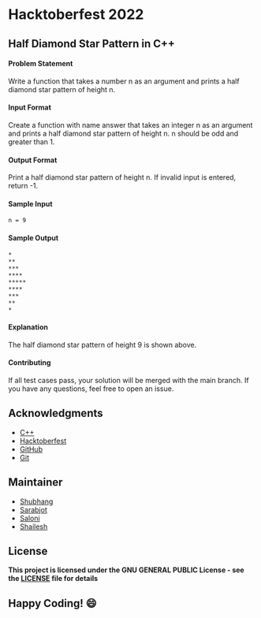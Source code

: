 # Hacktoberfest 2022 

## Half Diamond Star Pattern in C++

#### Problem Statement
Write a function that takes a number n as an argument and prints a half diamond star pattern of height n.

#### Input Format
Create a function with name answer that takes an integer n as an argument and prints a half diamond star pattern of height n. n should be odd and greater than 1.

#### Output Format
Print a half diamond star pattern of height n. If invalid input is entered, return -1.

#### Sample Input
```
n = 9
```

#### Sample Output
```
*
**
***
****
*****
****
***
**
*
```

#### Explanation
The half diamond star pattern of height 9 is shown above.

#### Contributing
If all test cases pass, your solution will be merged with the main branch. If you have any questions, feel free to open an issue.

## Acknowledgments
- [C++](http://cplusplus.org/)
- [Hacktoberfest](https://hacktoberfest.digitalocean.com/)
- [GitHub](https://github.com)
- [Git](https://git-scm.com/)

## Maintainer
- [Shubhang](https://github.com/Shubhang-2111)
- [Sarabjot](https://github.com/ricky-aufvaa)
- [Saloni](https://github.com/saloni1202)
- [Shailesh](https://github.com/ShaileshKumar007)

## License
**This project is licensed under the GNU GENERAL PUBLIC License - see the [LICENSE](../../LICENSE) file for details**

## Happy Coding! :smile:
